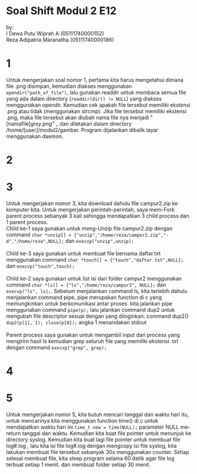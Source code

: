 # Soal Shift Modul 2 E12
by:<br/> 
I Dewa Putu Wiprah A      (05111740000152)<br/>
Reza Adipatria Maranatha  (05111740000186)
# 1
Untuk mengerjakan soal nomor 1, pertama kita harus mengetahui dimana file .png disimpan, kemudian diakses menggunakan `opendir("path_of_file")`, lalu gunakan readdir untuk membaca semua file yang ada dalam directory (`readdir(dir)) != NULL`) yang diakses menggunakan opendir. Kemudian cek apakah file tersebut memiliki ekstensi .png atau tidak (menggunakan strcmp). Jika file tersebut memiliki ekstensi .png, maka file tersebut akan diubah nama file nya menjadi "[namafile]_grey.png"_ _ dan diletakan dalam directory /home/[user]/modul2/gambar. Program dijalankan dibalik layar menggunakan daemon.  
# 2

# 3
Untuk mengerjakan nomor 3, kita download dahulu file campur2.zip ke komputer kita. Untuk mengerjakan perintah-perintah, saya mem-Fork parent process sebanyak 3 kali sehingga mendapatkan 3 child process dan 1 parent process.<br/>
Child ke-1 saya gunakan untuk meng-Unzip file campur2.zip dengan command `char *unzip[] = {"unzip","/home/reza/campur2.zip","-d","/home/reza",NULL};` dan `execvp("unzip",unzip);`<br/><br/>
Child ke-3 saya gunakan untuk membuat file bernama daftar.txt menggunakan command `char *touch[] = {"touch","daftar.txt",NULL};
` dan `execvp("touch",touch);`<br/><br/>
Child ke-2 saya gunakan untuk list isi dari folder campur2 menggunakan command `char *ls[] = {"ls","/home/reza/campur2", NULL};` dan `execvp("ls", ls);`. Sebelum menjalankan command ls, kita terlebih dahulu menjalankan command pipe, pipe merupakan function di c yang memungkinkan untuk berkomunikasi antar proses. kita jalankan pipe menggunakan command `pipe(p);` lalu jalankan command dup2 untuk mengubah file descriptor sesuai dengan yang diinginkan. command dup2() `dup2(p[1], 1); close(p[0]);` angka 1 menandakan stdout <br/><br/>
Parent process saya gunakan untuk mengambil input dari process yang mengirim hasil ls kemudian grep seluruh file yang memiliki ekstensi .txt dengan command `execvp("grep", grep);`

# 4

# 5
Untuk mengerjakan nomor 5, kita butuh mencari tanggal dan waktu hari itu, untuk mencarinya kita menggunakan function time() di c untuk mendapatkan waktu hari ini `time_t now = time(NULL);` parameter NULL me-return tanggal dan waktu. Kemudian kita buat file pointer untuk menunjuk ke directory syslog. Kemudian kita buat lagi file pointer untuk membuat file log#.log , lalu kita isi file log#.log dengan mengcopy isi file syslog, kita lakukan membuat file tersebut sebanyak 30x menggunakan counter. Setiap selesai membuat file, kita sleep program selama 60 detik agar file log terbuat setiap 1 menit. dan membuat folder setiap 30 menit.
